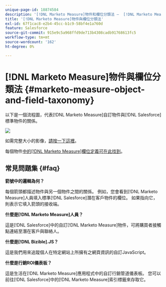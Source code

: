 ```yaml
---
unique-page-id: 18874584
description: '[!DNL Marketo Measure]物件和欄位分類法 —  [!DNL Marketo Measure]'
title: '[!DNL Marketo Measure]物件與欄位分類法'
exl-id: 67f1cac8-e2b4-45cc-b1c9-58bf4e1a760d
feature: Salesforce
source-git-commit: 915e9c5a968ffd9de713b4308cadb91768613fc5
workflow-type: tm+mt
source-wordcount: '162'
ht-degree: 0%

---
```


# [!DNL Marketo Measure]物件與欄位分類法 {#marketo-measure-object-and-field-taxonomy}

以下是一個流程圖，代表[!DNL Marketo Measure]自訂物件與[!DNL Salesforce]標準物件的關係。

![](assets/1-2.png)

如需完整大小的影像，[請按一下這裡](assets/bizible-object-and-field-taxonomy-graph-full.png)。

每個物件[中的[!DNL Marketo Measure]欄位定義可在此找到](/help/introduction-to-marketo-measure/overview-resources/glossary-of-marketo-measure-fields.md)。

## 常見問題集 {#faq}

**箭號中的邏輯為何？**

每個箭頭都描述物件與另一個物件之間的關係。 例如，您會看到[!DNL Marketo Measure]人員填入標準[!DNL Salesforce]潛在客戶物件的欄位。 如果指向它，則表示它填入箭頭的接收端。

**什麼是[!DNL Marketo Measure]人員？**

這是[!DNL Salesforce]中的自訂[!DNL Marketo Measure]物件，可將購買者接觸點連結至潛在客戶與聯絡人。

**什麼是[!DNL Bizible].JS？**

這是我們用來追蹤個人在特定網站上所擁有之網頁資訊的自訂JavaScript。

**什麼是行銷ROI儀表板？**

這是生活在[!DNL Marketo Measure]應用程式中的自訂行銷管道儀表板。 您可以前往[!DNL Salesforce]中的[!DNL Marketo Measure]索引標籤來存取它。
